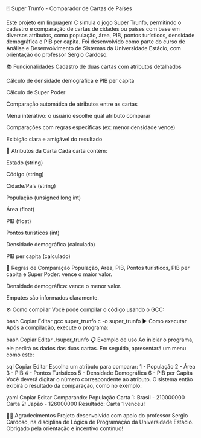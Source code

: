 🃏 Super Trunfo - Comparador de Cartas de Países

Este projeto em linguagem C simula o jogo Super Trunfo, permitindo o cadastro e comparação de cartas de cidades ou países com base em diversos atributos, como população, área, PIB, pontos turísticos, densidade demográfica e PIB per capita. Foi desenvolvido como parte do curso de Análise e Desenvolvimento de Sistemas da Universidade Estácio, com orientação do professor Sergio Cardoso.

📚 Funcionalidades
Cadastro de duas cartas com atributos detalhados

Cálculo de densidade demográfica e PIB per capita

Cálculo de Super Poder

Comparação automática de atributos entre as cartas

Menu interativo: o usuário escolhe qual atributo comparar

Comparações com regras específicas (ex: menor densidade vence)

Exibição clara e amigável do resultado

📌 Atributos da Carta
Cada carta contém:

Estado (string)

Código (string)

Cidade/País (string)

População (unsigned long int)

Área (float)

PIB (float)

Pontos turísticos (int)

Densidade demográfica (calculada)

PIB per capita (calculado)

🧠 Regras de Comparação
População, Área, PIB, Pontos turísticos, PIB per capita e Super Poder: vence o maior valor.

Densidade demográfica: vence o menor valor.

Empates são informados claramente.

⚙️ Como compilar
Você pode compilar o código usando o GCC:

bash
Copiar
Editar
gcc super_trunfo.c -o super_trunfo
▶️ Como executar
Após a compilação, execute o programa:

bash
Copiar
Editar
./super_trunfo
📋 Exemplo de uso
Ao iniciar o programa, ele pedirá os dados das duas cartas. Em seguida, apresentará um menu como este:

sql
Copiar
Editar
Escolha um atributo para comparar:
1 - População
2 - Área
3 - PIB
4 - Pontos Turísticos
5 - Densidade Demográfica
6 - PIB per Capita
Você deverá digitar o número correspondente ao atributo. O sistema então exibirá o resultado da comparação, como no exemplo:

yaml
Copiar
Editar
Comparando: População
Carta 1: Brasil - 210000000
Carta 2: Japão - 126000000
Resultado: Carta 1 venceu!

👨‍🏫 Agradecimentos
Projeto desenvolvido com apoio do professor Sergio Cardoso, na disciplina de Lógica de Programação da Universidade Estácio. Obrigado pela orientação e incentivo contínuo!